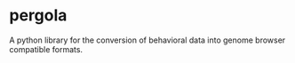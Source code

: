 pergola
=======

A python library for the conversion of behavioral data into genome browser 
compatible formats.